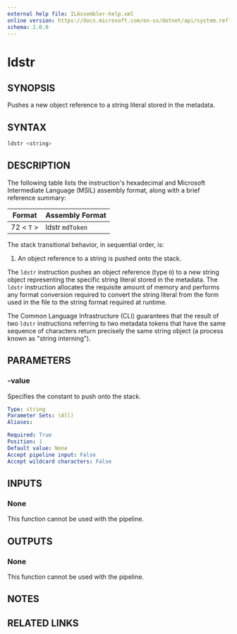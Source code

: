 ```yaml
---
external help file: ILAssembler-help.xml
online version: https://docs.microsoft.com/en-us/dotnet/api/system.reflection.emit.opcodes.ldstr
schema: 2.0.0
---
```


# ldstr

## SYNOPSIS

Pushes a new object reference to a string literal stored in the metadata.

## SYNTAX

```powershell
ldstr <string>
```

## DESCRIPTION

The following table lists the instruction's hexadecimal and Microsoft Intermediate Language (MSIL) assembly format, along with a brief reference summary:

| Format     | Assembly Format |
| ---------- | --------------- |
| 72 < `T` > | ldstr `mdToken` |

 The stack transitional behavior, in sequential order, is:

1.  An object reference to a string is pushed onto the stack.

 The `ldstr` instruction pushes an object reference (type `O`) to a new string object representing the specific string literal stored in the metadata. The `ldstr` instruction allocates the requisite amount of memory and performs any format conversion required to convert the string literal from the form used in the file to the string format required at runtime.

 The Common Language Infrastructure (CLI) guarantees that the result of two `ldstr` instructions referring to two metadata tokens that have the same sequence of characters return precisely the same string object (a process known as "string interning").

## PARAMETERS

### -value

Specifies the constant to push onto the stack.

```yaml
Type: string
Parameter Sets: (All)
Aliases:

Required: True
Position: 1
Default value: None
Accept pipeline input: False
Accept wildcard characters: False
```

## INPUTS

### None

This function cannot be used with the pipeline.

## OUTPUTS

### None

This function cannot be used with the pipeline.

## NOTES

## RELATED LINKS
